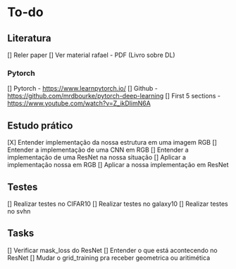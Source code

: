# To-do

## Literatura
[] Reler paper
[] Ver material rafael - PDF (Livro sobre DL)

### Pytorch 
[] Pytorch - https://www.learnpytorch.io/
[] Github - https://github.com/mrdbourke/pytorch-deep-learning
[] First 5 sections - https://www.youtube.com/watch?v=Z_ikDlimN6A

## Estudo prático
[X] Entender implementação da nossa estrutura em uma imagem RGB
[] Entender a implementação de uma CNN em RGB
[] Entender a implementação de uma ResNet na nossa situação
[] Aplicar a implementação nossa em RGB
[] Aplicar a nossa implementação em ResNet

## Testes
[] Realizar testes no CIFAR10
[] Realizar testes no galaxy10
[] Realizar testes no svhn

## Tasks
[] Verificar mask_loss do ResNet
[] Entender o que está acontecendo no ResNet
[] Mudar o grid_training pra receber geometrica ou aritimética